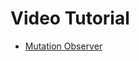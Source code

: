 # Video Tutorial

- [Mutation Observer](https://www.youtube.com/watch?v=Mi4EF9K87aM&list=RDCMUCFbNIlppjAuEX4znoulh0Cw&start_radio=1)
